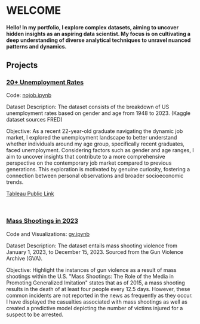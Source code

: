 # WELCOME

#### Hello! In my portfolio, I explore complex datasets, aiming to uncover hidden insights as an aspiring data scientist. My focus is on cultivating a deep understanding of diverse analytical techniques to unravel nuanced patterns and dynamics. 



## Projects

### [20+ Unemployment Rates](https://github.com/uuumama/PORTFOLIO/tree/main/Unemployment%20Rates)
Code: [nojob.ipynb](https://github.com/uuumama/PORTFOLIO/blob/main/Unemployment%20Rates/nojob.ipynb)

Dataset Description: The dataset consists of the breakdown of US unemployment rates based on gender and age from 1948 to 2023. (Kaggle dataset sources FRED)

Objective: As a recent 22-year-old graduate navigating the dynamic job market, I explored the unemployment landscape to better understand whether individuals around my age group, specifically recent graduates, faced unemployment. Considering factors such as gender and age ranges, I aim to uncover insights that contribute to a more comprehensive perspective on the contemporary job market compared to previous generations. This exploration is motivated by genuine curiosity, fostering a connection between personal observations and broader socioeconomic trends.

[Tableau Public Link](https://public.tableau.com/views/unemploymentrates_17021707273780/Dashboard1?:language=en-US&:display_count=n&:origin=viz_share_link)

<br>

### [Mass Shootings in 2023](https://github.com/uuumama/PORTFOLIO/tree/main/Mass%20Shootings%202023)
Code and Visualizations: [gv.ipynb](https://github.com/uuumama/PORTFOLIO/blob/main/Mass%20Shootings%202023/gv.ipynb)

Dataset Description: The dataset entails mass shooting violence from January 1, 2023, to December 15, 2023. Sourced from the Gun Violence Archive (GVA).

Objective: Highlight the instances of gun violence as a result of mass shootings within the U.S. "Mass Shootings: The Role of the Media in Promoting Generalized Imitation" states that as of 2015, a mass shooting results in the death of at least four people every 12.5 days. However, these common incidents are not reported in the news as frequently as they occur. I have displayed the casualties associated with mass shootings as well as created a predictive model depicting the number of victims injured for a suspect to be arrested.
